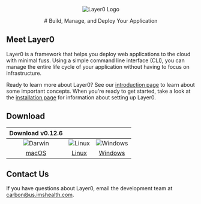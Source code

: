<p align="center">
  <img alt="Layer0 Logo" src="/static/logo_rs.png" >
</p>

<center>
# Build, Manage, and Deploy Your Application
</center>


## Meet Layer0
Layer0 is a framework that helps you deploy web applications to the cloud with minimal fuss. Using a simple command line interface (CLI), you can manage the entire life cycle of your application without having to focus on infrastructure.

Ready to learn more about Layer0? See our [introduction page](intro.md) to learn about some important concepts. When you're ready to get started, take a look at the [installation page](setup/install.md) for information about setting up Layer0.

## Download
| Download **v0.12.6** | | |
|:-:|:-:|:-:|
| ![Darwin](/static/icon_darwin.png) | ![Linux](/static/icon_linux.png)  | ![Windows](/static/icon_windows.png) |
| [macOS](https://github.com/quintilesims/layer0/releases/download/v0.12.6/macOS.zip) | [Linux](https://github.com/quintilesims/layer0/releases/download/v0.12.6/Linux.zip) | [Windows](https://github.com/quintilesims/layer0/releases/download/v0.12.6/Windows.zip) |


## Contact Us

If you have questions about Layer0, email the development team at [carbon@us.imshealth.com](mailto:carbon@us.imshealth.com).
